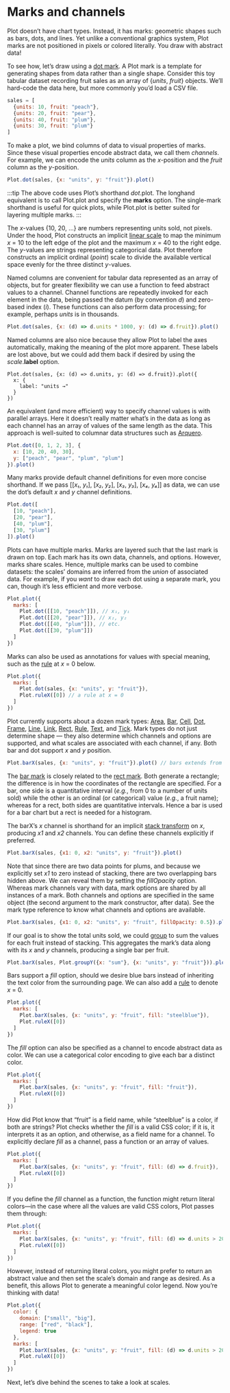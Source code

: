 <script setup>

import * as Plot from "@observablehq/plot";
import * as d3 from "d3";
import Render from "../components/Render.js";
import RenderSnippet from "../components/Render.js";

const sales = [
  {units: 10, fruit: "peach"},
  {units: 20, fruit: "pear"},
  {units: 40, fruit: "plum"},
  {units: 30, fruit: "plum"}
];

</script>

# Marks and channels

Plot doesn’t have chart types. Instead, it has marks: geometric shapes such as bars, dots, and lines. Yet unlike a conventional graphics system, Plot marks are not positioned in pixels or colored literally. You draw with abstract data!

To see how, let’s draw using a [dot mark](/dot). A Plot mark is a template for generating shapes from data rather than a single shape. Consider this toy tabular dataset recording fruit sales as an array of {*units*, *fruit*} objects. We’ll hard-code the data here, but more commonly you’d load a CSV file.

```js
sales = [
  {units: 10, fruit: "peach"},
  {units: 20, fruit: "pear"},
  {units: 40, fruit: "plum"},
  {units: 30, fruit: "plum"}
]
```

To make a plot, we bind columns of data to visual properties of marks. Since these visual properties encode abstract data, we call them *channels*. For example, we can encode the *units* column as the *x*-position and the *fruit* column as the *y*-position.

<RenderSnippet :mark='Plot.dot(sales, {x: "units", y: "fruit"})' />

```js
Plot.dot(sales, {x: "units", y: "fruit"}).plot()
```

:::tip
The above code uses Plot’s shorthand *dot*.plot. The longhand equivalent is to call Plot.plot and specify the **marks** option. The single-mark shorthand is useful for quick plots, while Plot.plot is better suited for layering multiple marks.
:::

The *x*-values {10, 20, …} are numbers representing units sold, not pixels. Under the hood, Plot constructs an implicit [linear scale](./scales) to map the minimum *x* = 10 to the left edge of the plot and the maximum *x* = 40 to the right edge. The *y*-values are strings representing categorical data. Plot therefore constructs an implicit ordinal (*point*) scale to divide the available vertical space evenly for the three distinct *y*-values.

Named columns are convenient for tabular data represented as an array of objects, but for greater flexibility we can use a function to feed abstract values to a channel. Channel functions are repeatedly invoked for each element in the data, being passed the datum (by convention *d*) and zero-based index (*i*). These functions can also perform data processing; for example, perhaps *units* is in thousands.

<RenderSnippet :mark='Plot.dot(sales, {x: (d) => d.units * 1000, y: (d) => d.fruit})' />

```js
Plot.dot(sales, {x: (d) => d.units * 1000, y: (d) => d.fruit}).plot()
```

Named columns are also nice because they allow Plot to label the axes automatically, making the meaning of the plot more apparent. These labels are lost above, but we could add them back if desired by using the *scale*.**label** option.

<RenderSnippet :mark='Plot.dot(sales, {x: (d) => d.units, y: (d) => d.fruit})' :options='{x: {label: "units →"}}' />

```js{3}
Plot.dot(sales, {x: (d) => d.units, y: (d) => d.fruit}).plot({
  x: {
    label: "units →"
  }
})
```

An equivalent (and more efficient) way to specify channel values is with parallel arrays. Here it doesn’t really matter what’s in the data as long as each channel has an array of values of the same length as the data. This approach is well-suited to columnar data structures such as [Arquero](/@uwdata/introducing-arquero?collection=@uwdata/arquero).

<RenderSnippet :mark='Plot.dot([0, 1, 2, 3], {
  x: [10, 20, 40, 30],
  y: ["peach", "pear", "plum", "plum"]
})' />

```js
Plot.dot([0, 1, 2, 3], {
  x: [10, 20, 40, 30],
  y: ["peach", "pear", "plum", "plum"]
}).plot()
```

Many marks provide default channel definitions for even more concise shorthand. If we pass [[*x₁*, *y₁*], [*x₂*, *y₂*], [*x₃*, *y₃*], [*x₄*, *y₄*]] as data, we can use the dot’s default *x* and *y* channel definitions.

<RenderSnippet :mark='Plot.dot([
  [10, "peach"],
  [20, "pear"],
  [40, "plum"],
  [30, "plum"]
])' />

```js
Plot.dot([
  [10, "peach"],
  [20, "pear"],
  [40, "plum"],
  [30, "plum"]
]).plot()
```

Plots can have multiple marks. Marks are layered such that the last mark is drawn on top. Each mark has its own data, channels, and options. However, marks share scales. Hence, multiple marks can be used to combine datasets: the scales’ domains are inferred from the *union* of associated data. For example, if you *want* to draw each dot using a separate mark, you can, though it’s less efficient and more verbose.

```js
Plot.plot({
  marks: [
    Plot.dot([[10, "peach"]]), // x₁, y₁
    Plot.dot([[20, "pear"]]), // x₂, y₂
    Plot.dot([[40, "plum"]]), // etc.
    Plot.dot([[30, "plum"]])
  ]
})
```

Marks can also be used as annotations for values with special meaning, such as the [rule](/@observablehq/plot-rule?collection=@observablehq/plot) at *x* = 0 below.

```js
Plot.plot({
  marks: [
    Plot.dot(sales, {x: "units", y: "fruit"}),
    Plot.ruleX([0]) // a rule at x = 0
  ]
})
```

Plot currently supports about a dozen mark types: [Area](/@observablehq/plot-area?collection=@observablehq/plot), [Bar](/@observablehq/plot-bar?collection=@observablehq/plot), [Cell](/@observablehq/plot-cell?collection=@observablehq/plot), [Dot](/@observablehq/plot-dot?collection=@observablehq/plot), [Frame](/@observablehq/plot-frame?collection=@observablehq/plot), [Line](/@observablehq/plot-line?collection=@observablehq/plot), [Link](/@observablehq/plot-link?collection=@observablehq/plot), [Rect](/@observablehq/plot-rect?collection=@observablehq/plot), [Rule](/@observablehq/plot-rule?collection=@observablehq/plot), [Text](/@observablehq/plot-text?collection=@observablehq/plot), and [Tick](/@observablehq/plot-tick?collection=@observablehq/plot). Mark types do not just determine shape — they also determine which channels and options are supported, and what scales are associated with each channel, if any. Both bar and dot support *x* and *y* position.

```js
Plot.barX(sales, {x: "units", y: "fruit"}).plot() // bars extends from x = 0
```

The [bar mark](/@observablehq/plot-bar?collection=@observablehq/plot) is closely related to the [rect mark](/@observablehq/plot-rect?collection=@observablehq/plot). Both generate a rectangle; the difference is in how the coordinates of the rectangle are specified. For a bar, one side is a quantitative interval (*e.g.*, from 0 to a number of units sold) while the other is an ordinal (or categorical) value (*e.g.*, a fruit name); whereas for a rect, both sides are quantitative intervals. Hence a bar is used for a bar chart but a rect is needed for a histogram.

The barX’s *x* channel is shorthand for an implicit [stack transform](/@observablehq/plot-stack?collection=@observablehq/plot) on *x*, producing *x1* and *x2* channels. You can define these channels explicitly if preferred.

```js
Plot.barX(sales, {x1: 0, x2: "units", y: "fruit"}).plot()
```

Note that since there are two data points for plums, and because we explicitly set *x1* to zero instead of stacking, there are two overlapping bars hidden above. We can reveal them by setting the *fillOpacity* option. Whereas mark channels vary with data, mark options are shared by all instances of a mark. Both channels and options are specified in the same object (the second argument to the mark constructor, after data). See the mark type reference to know what channels and options are available.

```js
Plot.barX(sales, {x1: 0, x2: "units", y: "fruit", fillOpacity: 0.5}).plot()
```

If our goal is to show the total units sold, we could [group](/@observablehq/plot-group?collection=@observablehq/plot) to sum the values for each fruit instead of stacking. This aggregates the mark’s data along with its *x* and *y* channels, producing a single bar per fruit.

```js
Plot.barX(sales, Plot.groupY({x: "sum"}, {x: "units", y: "fruit"})).plot()
```

Bars support a *fill* option, should we desire blue bars instead of inheriting the text color from the surrounding page. We can also add a [rule](/@observablehq/plot-rule?collection=@observablehq/plot) to denote *x* = 0.

```js
Plot.plot({
  marks: [
    Plot.barX(sales, {x: "units", y: "fruit", fill: "steelblue"}),
    Plot.ruleX([0])
  ]
})
```

The *fill* option can also be specified as a channel to encode abstract data as color. We can use a categorical color encoding to give each bar a distinct color.

```js
Plot.plot({
  marks: [
    Plot.barX(sales, {x: "units", y: "fruit", fill: "fruit"}),
    Plot.ruleX([0])
  ]
})
```

How did Plot know that “fruit” is a field name, while “steelblue” is a color, if both are strings? Plot checks whether the *fill* is a valid CSS color; if it is, it interprets it as an option, and otherwise, as a field name for a channel. To explicitly declare *fill* as a channel, pass a function or an array of values.

```js
Plot.plot({
  marks: [
    Plot.barX(sales, {x: "units", y: "fruit", fill: (d) => d.fruit}),
    Plot.ruleX([0])
  ]
})
```

If you define the *fill* channel as a function, the function might return literal colors—in the case where all the values are valid CSS colors, Plot passes them through:

```js
Plot.plot({
  marks: [
    Plot.barX(sales, {x: "units", y: "fruit", fill: (d) => d.units > 20 ? "black" : "red"}),
    Plot.ruleX([0])
  ]
})
```

However, instead of returning literal colors, you might prefer to return an abstract value and then set the scale’s domain and range as desired. As a benefit, this allows Plot to generate a meaningful color legend. Now you’re thinking with data!

```js
Plot.plot({
  color: {
    domain: ["small", "big"],
    range: ["red", "black"],
    legend: true
  },
  marks: [
    Plot.barX(sales, {x: "units", y: "fruit", fill: (d) => d.units > 20 ? "big" : "small"}),
    Plot.ruleX([0])
  ]
})
```

Next, let’s dive behind the scenes to take a look at scales.
